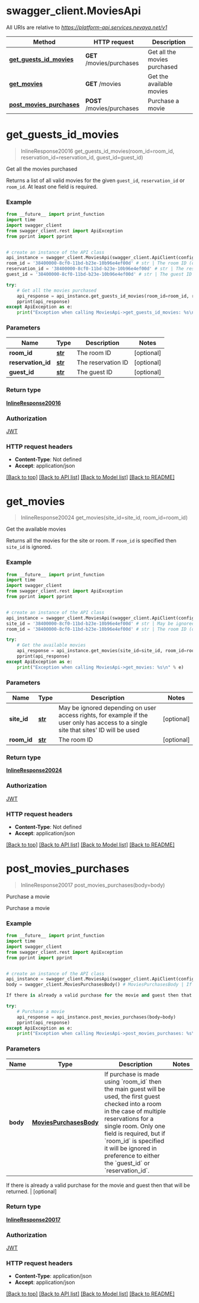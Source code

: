 # swagger_client.MoviesApi

All URIs are relative to *https://platform-api.services.nevaya.net/v1*

Method | HTTP request | Description
------------- | ------------- | -------------
[**get_guests_id_movies**](MoviesApi.md#get_guests_id_movies) | **GET** /movies/purchases | Get all the movies purchased
[**get_movies**](MoviesApi.md#get_movies) | **GET** /movies | Get the available movies
[**post_movies_purchases**](MoviesApi.md#post_movies_purchases) | **POST** /movies/purchases | Purchase a movie

# **get_guests_id_movies**
> InlineResponse20016 get_guests_id_movies(room_id=room_id, reservation_id=reservation_id, guest_id=guest_id)

Get all the movies purchased

Returns a list of all valid movies for the given `guest_id`, `reservation_id` or `room_id`.   At least one field is required.

### Example
```python
from __future__ import print_function
import time
import swagger_client
from swagger_client.rest import ApiException
from pprint import pprint


# create an instance of the API class
api_instance = swagger_client.MoviesApi(swagger_client.ApiClient(configuration))
room_id = '38400000-8cf0-11bd-b23e-10b96e4ef00d' # str | The room ID (optional)
reservation_id = '38400000-8cf0-11bd-b23e-10b96e4ef00d' # str | The reservation ID (optional)
guest_id = '38400000-8cf0-11bd-b23e-10b96e4ef00d' # str | The guest ID (optional)

try:
    # Get all the movies purchased
    api_response = api_instance.get_guests_id_movies(room_id=room_id, reservation_id=reservation_id, guest_id=guest_id)
    pprint(api_response)
except ApiException as e:
    print("Exception when calling MoviesApi->get_guests_id_movies: %s\n" % e)
```

### Parameters

Name | Type | Description  | Notes
------------- | ------------- | ------------- | -------------
 **room_id** | [**str**](.md)| The room ID | [optional] 
 **reservation_id** | [**str**](.md)| The reservation ID | [optional] 
 **guest_id** | [**str**](.md)| The guest ID | [optional] 

### Return type

[**InlineResponse20016**](InlineResponse20016.md)

### Authorization

[JWT](../README.md#JWT)

### HTTP request headers

 - **Content-Type**: Not defined
 - **Accept**: application/json

[[Back to top]](#) [[Back to API list]](../README.md#documentation-for-api-endpoints) [[Back to Model list]](../README.md#documentation-for-models) [[Back to README]](../README.md)

# **get_movies**
> InlineResponse20024 get_movies(site_id=site_id, room_id=room_id)

Get the available movies

Returns all the movies for the site or room. If `room_id` is specified then `site_id` is ignored.

### Example
```python
from __future__ import print_function
import time
import swagger_client
from swagger_client.rest import ApiException
from pprint import pprint


# create an instance of the API class
api_instance = swagger_client.MoviesApi(swagger_client.ApiClient(configuration))
site_id = '38400000-8cf0-11bd-b23e-10b96e4ef00d' # str | May be ignored depending on user access rights, for example if the user only has access to a single site that sites' ID will be used (optional)
room_id = '38400000-8cf0-11bd-b23e-10b96e4ef00d' # str | The room ID (optional)

try:
    # Get the available movies
    api_response = api_instance.get_movies(site_id=site_id, room_id=room_id)
    pprint(api_response)
except ApiException as e:
    print("Exception when calling MoviesApi->get_movies: %s\n" % e)
```

### Parameters

Name | Type | Description  | Notes
------------- | ------------- | ------------- | -------------
 **site_id** | [**str**](.md)| May be ignored depending on user access rights, for example if the user only has access to a single site that sites&#x27; ID will be used | [optional] 
 **room_id** | [**str**](.md)| The room ID | [optional] 

### Return type

[**InlineResponse20024**](InlineResponse20024.md)

### Authorization

[JWT](../README.md#JWT)

### HTTP request headers

 - **Content-Type**: Not defined
 - **Accept**: application/json

[[Back to top]](#) [[Back to API list]](../README.md#documentation-for-api-endpoints) [[Back to Model list]](../README.md#documentation-for-models) [[Back to README]](../README.md)

# **post_movies_purchases**
> InlineResponse20017 post_movies_purchases(body=body)

Purchase a movie

Purchase a movie

### Example
```python
from __future__ import print_function
import time
import swagger_client
from swagger_client.rest import ApiException
from pprint import pprint


# create an instance of the API class
api_instance = swagger_client.MoviesApi(swagger_client.ApiClient(configuration))
body = swagger_client.MoviesPurchasesBody() # MoviesPurchasesBody | If purchase is made using `room_id` then the main guest will be used, the first guest checked into a room in the case of multiple reservations for a single room. Only one field is required, but if `room_id` is specified it will be ignored in preference to either the `guest_id` or `reservation_id`.

If there is already a valid purchase for the movie and guest then that will be returned.  (optional)

try:
    # Purchase a movie
    api_response = api_instance.post_movies_purchases(body=body)
    pprint(api_response)
except ApiException as e:
    print("Exception when calling MoviesApi->post_movies_purchases: %s\n" % e)
```

### Parameters

Name | Type | Description  | Notes
------------- | ------------- | ------------- | -------------
 **body** | [**MoviesPurchasesBody**](MoviesPurchasesBody.md)| If purchase is made using &#x60;room_id&#x60; then the main guest will be used, the first guest checked into a room in the case of multiple reservations for a single room. Only one field is required, but if &#x60;room_id&#x60; is specified it will be ignored in preference to either the &#x60;guest_id&#x60; or &#x60;reservation_id&#x60;.

If there is already a valid purchase for the movie and guest then that will be returned.  | [optional] 

### Return type

[**InlineResponse20017**](InlineResponse20017.md)

### Authorization

[JWT](../README.md#JWT)

### HTTP request headers

 - **Content-Type**: application/json
 - **Accept**: application/json

[[Back to top]](#) [[Back to API list]](../README.md#documentation-for-api-endpoints) [[Back to Model list]](../README.md#documentation-for-models) [[Back to README]](../README.md)

